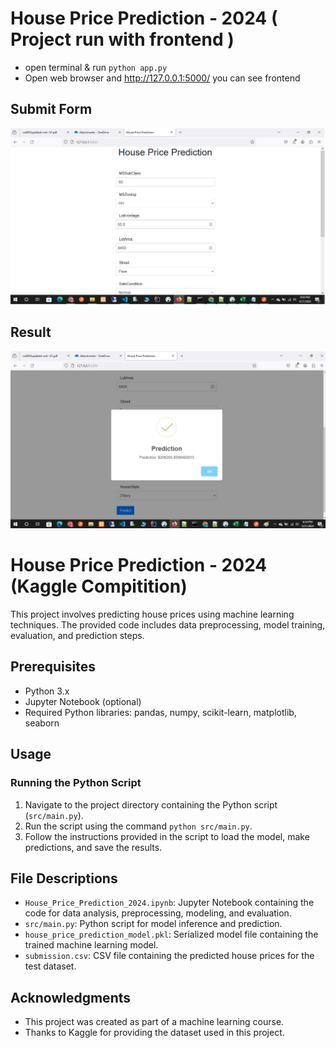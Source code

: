 # House Price Prediction - 2024 ( Project run with frontend )
- open terminal & run `python app.py`
- Open web browser and http://127.0.0.1:5000/ you can see frontend


## Submit Form
![alt](assets/main.png)

## Result
![alt](assets/result.png)

# House Price Prediction - 2024 (Kaggle Compitition)

This project involves predicting house prices using machine learning techniques. The provided code includes data preprocessing, model training, evaluation, and prediction steps.

## Prerequisites

- Python 3.x
- Jupyter Notebook (optional)
- Required Python libraries: pandas, numpy, scikit-learn, matplotlib, seaborn

## Usage

### Running the Python Script

1. Navigate to the project directory containing the Python script (`src/main.py`).
2. Run the script using the command `python src/main.py`.
3. Follow the instructions provided in the script to load the model, make predictions, and save the results.

## File Descriptions

- `House_Price_Prediction_2024.ipynb`: Jupyter Notebook containing the code for data analysis, preprocessing, modeling, and evaluation.
- `src/main.py`: Python script for model inference and prediction.
- `house_price_prediction_model.pkl`: Serialized model file containing the trained machine learning model.
- `submission.csv`: CSV file containing the predicted house prices for the test dataset.

## Acknowledgments

- This project was created as part of a machine learning course.
- Thanks to Kaggle for providing the dataset used in this project.
